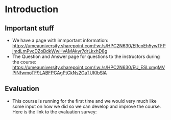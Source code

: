 # Introduction

## Important stuff 

- We have a page with immportant information: <a href="https://umeauniversity.sharepoint.com/:w:/s/HPC2N630/ERcoEh5ywTFPjmdLmPvcDZoBdkWwHvAMAkyr7drLkxhD8g" target="_blank">https://umeauniversity.sharepoint.com/:w:/s/HPC2N630/ERcoEh5ywTFPjmdLmPvcDZoBdkWwHvAMAkyr7drLkxhD8g</a>
- The Question and Answer page for questions to the instructors during the course: <a href="https://umeauniversity.sharepoint.com/:w:/s/HPC2N630/EU_ESLxmgMVPiNfwmoTF9LABFPGAgPtCkNs2GaTUKlbSlA" target="_blank">https://umeauniversity.sharepoint.com/:w:/s/HPC2N630/EU_ESLxmgMVPiNfwmoTF9LABFPGAgPtCkNs2GaTUKlbSlA</a>

## Evaluation 

- This course is running for the first time and we would very much like some input on how we did so we can develop and improve the course. Here is the link to the evaluation survey: 
